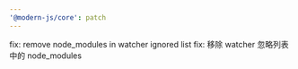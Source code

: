 ```yaml
---
'@modern-js/core': patch
---
```


fix: remove node_modules in watcher ignored list
fix: 移除 watcher 忽略列表中的 node_modules
